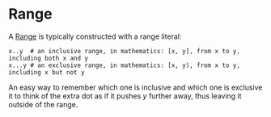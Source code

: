 # Range

A [Range](http://crystal-lang.org/api/Range.html) is typically constructed with a range literal:

```crystal
x..y  # an inclusive range, in mathematics: [x, y], from x to y, including both x and y
x...y # an exclusive range, in mathematics: [x, y), from x to y, including x but not y
```

An easy way to remember which one is inclusive and which one is exclusive it to think of the extra dot as if it pushes *y* further away, thus leaving it outside of the range.
